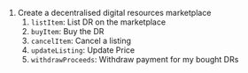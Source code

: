 1. Create a decentralised digital resources marketplace
   1. `listItem`: List DR on the marketplace
   2. `buyItem`: Buy the DR
   3. `cancelItem`: Cancel a listing
   4. `updateListing`: Update Price
   5. `withdrawProceeds`: Withdraw payment for my bought DRs

